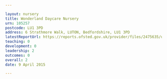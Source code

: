 ```yaml
---

layout: nursery
title: Wonderland Daycare Nursery
urn: 105257
postcode: LU1 3PD
address: 6 Strathmore Walk, LUTON, Bedfordshire, LU1 3PD
latestReportUrl: https://reports.ofsted.gov.uk/provider/files/2475635/urn/105257.pdf
teaching: 0
development: 0
leadership: 2
outcomes: 0
overall: 2
date: 9 April 2015

---
```

